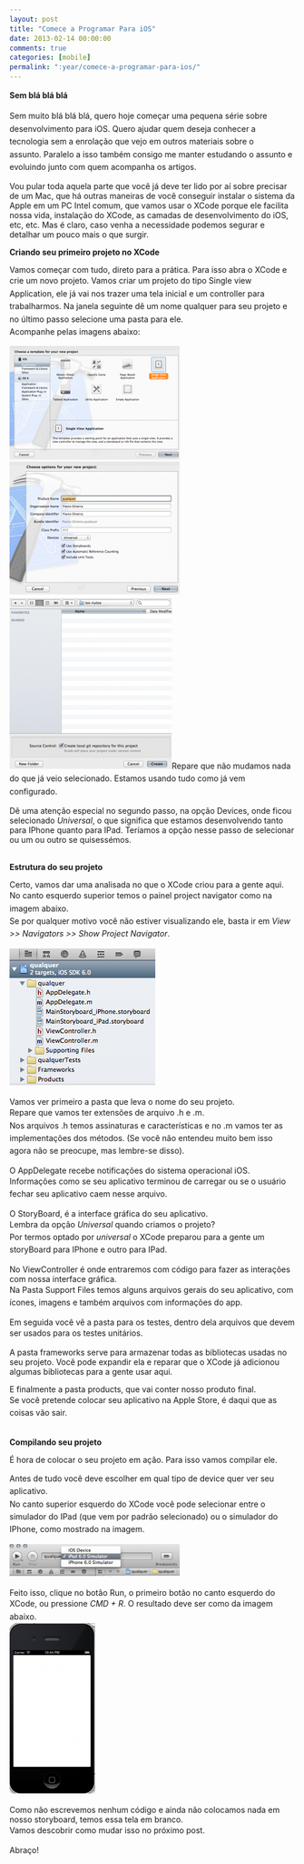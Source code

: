 ```yaml
---
layout: post
title: "Comece a Programar Para iOS"
date: 2013-02-14 00:00:00
comments: true
categories: [mobile]
permalink: ":year/comece-a-programar-para-ios/"
---
```


<p><strong style="line-height: 1.6em;">Sem blá blá blá</strong></p>

<p><span style="line-height: 1.6em;">Sem muito blá blá blá, quero hoje começar uma pequena série sobre desenvolvimento para iOS. </span><span style="line-height: 1.6em;">Quero ajudar quem deseja conhecer a tecnologia sem a enrolação que vejo em outros materiais sobre o assunto. </span><span style="line-height: 1.6em;">Paralelo a isso também consigo me manter estudando o assunto e evoluindo junto com quem acompanha os artigos.</span><span style="line-height: 1.6em;"> </span></p>

<p>Vou pular toda aquela parte que você já deve ter lido por aí sobre precisar de um Mac, que há outras maneiras de você conseguir instalar o sistema da Apple em um PC Intel comum, que vamos usar o XCode porque ele facilita nossa vida, instalação do XCode, as camadas de desenvolvimento do iOS, etc, etc. Mas é claro, caso venha a necessidade podemos segurar e detalhar um pouco mais o que surgir.</p>

<!--more-->


<p><strong>Criando seu primeiro projeto no XCode</strong></p>

<p>Vamos começar com tudo, direto para a prática. Para isso abra o XCode e crie um novo projeto. <span style="line-height: 1.6em;">Vamos criar um projeto do tipo Single view Application, ele já vai nos trazer uma tela inicial e um controller para trabalharmos. </span><span style="line-height: 1.6em;">Na janela seguinte dê um nome qualquer para seu projeto e no último passo selecione uma pasta para ele.<br /> </span><span style="line-height: 1.6em;">Acompanhe pelas imagens abaixo:</span></p>

<p><a href="../../assets/uploads/2013/02/imagem1.png"><img class="alignnone size-medium wp-image-604" title="imagem1" src="../../assets/uploads/2013/02/imagem1-300x200.png" alt="" width="300" height="200" /></a>                 <a style="line-height: 1.6em;" href="../../assets/uploads/2013/02/imagem2.png"><img class="alignnone size-medium wp-image-606" title="imagem2" src="../../assets/uploads/2013/02/imagem2-300x234.png" alt="" width="300" height="234" /></a>            <a style="line-height: 1.6em;" href="../../assets/uploads/2013/02/imagem3.png"><img class="alignnone size-medium wp-image-605" title="imagem3" src="../../assets/uploads/2013/02/imagem3-286x300.png" alt="" width="286" height="300" /></a><span style="line-height: 1.6em;">Repare que não mudamos nada do que já veio selecionado. Estamos usando tudo como já vem configurado.</span><span style="line-height: 1.6em;"> </span></p>

<p>Dê uma atenção especial no segundo passo, na opção Devices, onde ficou selecionado <em>Universal</em>, o que significa que estamos desenvolvendo tanto para IPhone quanto para IPad. Teríamos a opção nesse passo de selecionar ou um ou outro se quisessémos.</p>

<p><strong><br/>
Estrutura do seu projeto</strong></p>

<p>Certo, vamos dar uma analisada no que o XCode criou para a gente aqui.<br/>
<span style="line-height: 1.6em;">No canto esquerdo superior temos o painel project navigator como na imagem abaixo.<br /> </span><span style="line-height: 1.6em;">Se por qualquer motivo você não estiver visualizando ele, basta ir em <em>View >> Navigators >> Show Project Navigator</em>.</span></p>

<p><span style="line-height: 1.6em;"><a href="../../assets/uploads/2013/02/imagem-4.png"><img class="alignnone size-full wp-image-607" title="imagem 4" src="../../assets/uploads/2013/02/imagem-4.png" alt="" width="257" height="241" /></a> </span></p>

<p>Vamos ver primeiro a pasta que leva o nome do seu projeto.<br/>
<span style="line-height: 1.6em;">Repare que vamos ter extensões de arquivo .h e .m.<br /> </span><span style="line-height: 1.6em;">Nos arquivos .h temos assinaturas e características e no .m vamos ter as implementações dos métodos. (Se você não entendeu muito bem isso agora não se preocupe, mas lembre-se disso).</span><span style="line-height: 1.6em;"> </span></p>

<p>O AppDelegate recebe notificações do sistema operacional iOS.<br/>
<span style="line-height: 1.6em;">Informações como se seu aplicativo terminou de carregar ou se o usuário fechar seu aplicativo caem nesse arquivo.</span><span style="line-height: 1.6em;"> </span></p>

<p>O StoryBoard, é a interface gráfica do seu aplicativo.<br/>
<span style="line-height: 1.6em;">Lembra da opção </span><em style="line-height: 1.6em;">Universal</em><span style="line-height: 1.6em;"> quando criamos o projeto?<br /> </span><span style="line-height: 1.6em;">Por termos optado por </span><em style="line-height: 1.6em;">universal</em><span style="line-height: 1.6em;"> o XCode preparou para a gente um storyBoard para IPhone e outro para IPad.</span></p>

<p>No ViewController é onde entraremos com código para fazer as interações com nossa interface gráfica.<br/>
<span style="line-height: 1.6em;">Na Pasta Support Files temos alguns arquivos gerais do seu aplicativo, com ícones, imagens e também arquivos com informações do app.</span><span style="line-height: 1.6em;"> </span></p>

<p>Em seguida você vê a pasta para os testes, dentro dela arquivos que devem ser usados para os testes unitários.<span style="line-height: 1.6em;"> </span></p>

<p>A pasta frameworks serve para armazenar todas as bibliotecas usadas no seu projeto. Você pode expandir ela e reparar que o XCode já adicionou algumas bibliotecas para a gente usar aqui.</p>

<p>E finalmente a pasta products, que vai conter nosso produto final.<br/>
<span style="line-height: 1.6em;">Se você pretende colocar seu aplicativo na Apple Store, é daqui que as coisas vão sair.</span><span style="line-height: 1.6em;"> </span></p>

<p><strong><br/>
Compilando seu projeto</strong></p>

<p>É hora de colocar o seu projeto em ação. Para isso vamos compilar ele.</p>

<p><span style="line-height: 1.6em;">Antes de tudo você deve escolher em qual tipo de device quer ver seu aplicativo.<br /> </span><span style="line-height: 1.6em;">No canto superior esquerdo do XCode você pode selecionar entre o simulador do IPad (que vem por padrão selecionado) ou o simulador do IPhone, como mostrado na imagem.</span></p>

<p><a href="../../assets/uploads/2013/02/imagem5.png"><img class="alignnone size-medium wp-image-608" title="imagem5" src="../../assets/uploads/2013/02/imagem5-300x57.png" alt="" width="300" height="57" /></a><span style="line-height: 1.6em;"> </span></p>

<p>Feito isso, clique no botão Run, o primeiro botão no canto esquerdo do XCode, ou pressione <em>CMD + R</em>. <span style="line-height: 1.6em;">O resultado deve ser como da imagem abaixo.<br /> <a href="../../assets/uploads/2013/02/imagem6.png"><img class="alignnone size-medium wp-image-611" title="imagem6" src="../../assets/uploads/2013/02/imagem6-151x300.png" alt="" width="151" height="300" /></a> </span></p>

<p>Como não escrevemos nenhum código e ainda não colocamos nada em nosso storyboard, temos essa tela em branco.<br/>
<span style="line-height: 1.6em;">Vamos descobrir como mudar isso no próximo post.</span><span style="line-height: 1.6em;"> </span></p>

<p>Abraço!</p>